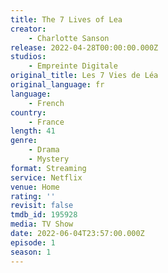 ```yaml
---
title: The 7 Lives of Lea
creator:
    - Charlotte Sanson
release: 2022-04-28T00:00:00.000Z
studios:
    - Empreinte Digitale
original_title: Les 7 Vies de Léa
original_language: fr
language:
    - French
country:
    - France
length: 41
genre:
    - Drama
    - Mystery
format: Streaming
service: Netflix
venue: Home
rating: ''
revisit: false
tmdb_id: 195928
media: TV Show
date: 2022-06-04T23:57:00.000Z
episode: 1
season: 1
---
```

